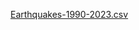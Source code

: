 [Earthquakes-1990-2023.csv](https://www.kaggle.com/datasets/alessandrolobello/the-ultimate-earthquake-dataset-from-1990-2023)
